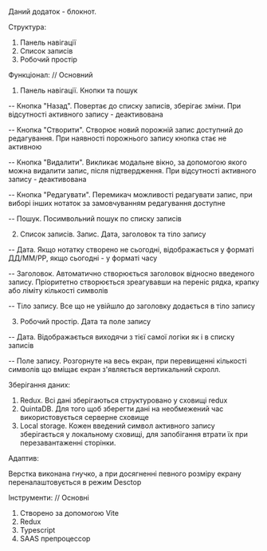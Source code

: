 Даний додаток - блокнот.

Структура: 
1. Панель навігації
2. Список записів
3. Робочий простір

Функціонал: // Основний
1. Панель навігації. Кнопки та пошук

  -- Кнопка "Назад". Повертає до списку записів, зберігає зміни. При відсутності активного запису - деактивована
  
  -- Кнопка "Створити". Створює новий порожній запис доступний до редагування. При наявності порожнього запису кнопка стає не активною
  
  -- Кнопка "Видалити". Викликає модальне вікно, за допомогою якого можна видалити запис, після підтвердження. При відсутності активного запису - деактивована
  
  -- Кнопка "Редагувати". Перемикач можливості редагувати запис, при виборі інших нотаток за замовчуванням редагування доступне
  
  -- Пошук. Посимвольний пошук по списку записів
  
2. Список записів. Запис. Дата, заголовок та тіло запису

  -- Дата. Якщо нотатку створено не сьогодні, відображається у форматі ДД/ММ/РР, якщо сьогодні - у форматі часу
  
  -- Заголовок. Автоматично створюється заголовок відносно введеного запису. Пріоритетно створюється зреагувавши на переніс рядка, крапку або ліміту кількості символів
  
  -- Тіло запису. Все що не увійшло до заголовку додається в тіло запису
  
3. Робочий простір. Дата та поле запису

  -- Дата. Відображається виходячи з тієї самої логіки як і в списку записів
  
  -- Поле запису. Розгорнуте на весь екран, при перевищенні кількості символів що вміщає екран з'являється вертикальний скролл.

Зберігання даних:

1. Redux. Всі дані зберігаються структуровано у сховищі redux
2. QuintaDB. Для того щоб зберегти дані на необмежений час використовується серверне сховище
3. Local storage. Кожен введений символ активного запису зберігається у локальному сховищі, для запобігання втрати їх при перезавантаженні сторінки.

Адаптив:

Верстка виконана гнучко, а при досягненні певного розміру екрану переналаштовується в режим Desctop

Інструменти: // Основні
1. Створено за допомогою Vite
2. Redux
3. Typescript
4. SAAS препроцессор
